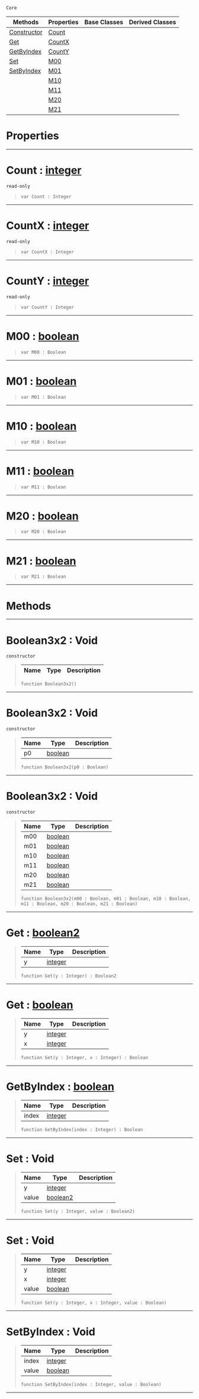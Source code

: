  `Core`

|Methods|Properties|Base Classes|Derived Classes|
|---|---|---|---|
|[ Constructor](https://plasmaengine.github.io/PlasmaDocs/Plasma1/C++/code_reference/lightning_base_types/boolean3x2.markdown#boolean3x2-void)|[ Count](https://plasmaengine.github.io/PlasmaDocs/Plasma1/C++/code_reference/lightning_base_types/boolean3x2.markdown#count-plasma-engine-docume)| | |
|[ Get](https://plasmaengine.github.io/PlasmaDocs/Plasma1/C++/code_reference/lightning_base_types/boolean3x2.markdown#get-plasma-engine-document)|[ CountX](https://plasmaengine.github.io/PlasmaDocs/Plasma1/C++/code_reference/lightning_base_types/boolean3x2.markdown#countx-plasma-engine-docum)| | |
|[ GetByIndex](https://plasmaengine.github.io/PlasmaDocs/Plasma1/C++/code_reference/lightning_base_types/boolean3x2.markdown#getbyindex-plasma-engine-d)|[ CountY](https://plasmaengine.github.io/PlasmaDocs/Plasma1/C++/code_reference/lightning_base_types/boolean3x2.markdown#county-plasma-engine-docum)| | |
|[ Set](https://plasmaengine.github.io/PlasmaDocs/Plasma1/C++/code_reference/lightning_base_types/boolean3x2.markdown#set-void)|[ M00](https://plasmaengine.github.io/PlasmaDocs/Plasma1/C++/code_reference/lightning_base_types/boolean3x2.markdown#m00-plasma-engine-document)| | |
|[ SetByIndex](https://plasmaengine.github.io/PlasmaDocs/Plasma1/C++/code_reference/lightning_base_types/boolean3x2.markdown#setbyindex-void)|[ M01](https://plasmaengine.github.io/PlasmaDocs/Plasma1/C++/code_reference/lightning_base_types/boolean3x2.markdown#m01-plasma-engine-document)| | |
| |[ M10](https://plasmaengine.github.io/PlasmaDocs/Plasma1/C++/code_reference/lightning_base_types/boolean3x2.markdown#m10-plasma-engine-document)| | |
| |[ M11](https://plasmaengine.github.io/PlasmaDocs/Plasma1/C++/code_reference/lightning_base_types/boolean3x2.markdown#m11-plasma-engine-document)| | |
| |[ M20](https://plasmaengine.github.io/PlasmaDocs/Plasma1/C++/code_reference/lightning_base_types/boolean3x2.markdown#m20-plasma-engine-document)| | |
| |[ M21](https://plasmaengine.github.io/PlasmaDocs/Plasma1/C++/code_reference/lightning_base_types/boolean3x2.markdown#m21-plasma-engine-document)| | |


 #  Properties


---  
 #  Count : [integer](https://plasmaengine.github.io/PlasmaDocs/Plasma1/C++/code_reference/lightning_base_types/integer.markdown)

 `read-only`

> 
> ``` lang=cpp, name=Lightning
> var Count : Integer


---  
 #  CountX : [integer](https://plasmaengine.github.io/PlasmaDocs/Plasma1/C++/code_reference/lightning_base_types/integer.markdown)

 `read-only`

> 
> ``` lang=cpp, name=Lightning
> var CountX : Integer


---  
 #  CountY : [integer](https://plasmaengine.github.io/PlasmaDocs/Plasma1/C++/code_reference/lightning_base_types/integer.markdown)

 `read-only`

> 
> ``` lang=cpp, name=Lightning
> var CountY : Integer


---  
 #  M00 : [boolean](https://plasmaengine.github.io/PlasmaDocs/Plasma1/C++/code_reference/lightning_base_types/boolean.markdown)

> 
> ``` lang=cpp, name=Lightning
> var M00 : Boolean


---  
 #  M01 : [boolean](https://plasmaengine.github.io/PlasmaDocs/Plasma1/C++/code_reference/lightning_base_types/boolean.markdown)

> 
> ``` lang=cpp, name=Lightning
> var M01 : Boolean


---  
 #  M10 : [boolean](https://plasmaengine.github.io/PlasmaDocs/Plasma1/C++/code_reference/lightning_base_types/boolean.markdown)

> 
> ``` lang=cpp, name=Lightning
> var M10 : Boolean


---  
 #  M11 : [boolean](https://plasmaengine.github.io/PlasmaDocs/Plasma1/C++/code_reference/lightning_base_types/boolean.markdown)

> 
> ``` lang=cpp, name=Lightning
> var M11 : Boolean


---  
 #  M20 : [boolean](https://plasmaengine.github.io/PlasmaDocs/Plasma1/C++/code_reference/lightning_base_types/boolean.markdown)

> 
> ``` lang=cpp, name=Lightning
> var M20 : Boolean


---  
 #  M21 : [boolean](https://plasmaengine.github.io/PlasmaDocs/Plasma1/C++/code_reference/lightning_base_types/boolean.markdown)

> 
> ``` lang=cpp, name=Lightning
> var M21 : Boolean


---  
 #  Methods


---  
 #  Boolean3x2 : Void

 `constructor`

> 
> |Name|Type|Description|
> |---|---|---|
> ``` lang=cpp, name=Lightning
> function Boolean3x2()
> ``` 


---  
 #  Boolean3x2 : Void

 `constructor`

> 
> |Name|Type|Description|
> |---|---|---|
> |p0|[boolean](https://plasmaengine.github.io/PlasmaDocs/Plasma1/C++/code_reference/lightning_base_types/boolean.markdown)| |
> ``` lang=cpp, name=Lightning
> function Boolean3x2(p0 : Boolean)
> ``` 


---  
 #  Boolean3x2 : Void

 `constructor`

> 
> |Name|Type|Description|
> |---|---|---|
> |m00|[boolean](https://plasmaengine.github.io/PlasmaDocs/Plasma1/C++/code_reference/lightning_base_types/boolean.markdown)| |
> |m01|[boolean](https://plasmaengine.github.io/PlasmaDocs/Plasma1/C++/code_reference/lightning_base_types/boolean.markdown)| |
> |m10|[boolean](https://plasmaengine.github.io/PlasmaDocs/Plasma1/C++/code_reference/lightning_base_types/boolean.markdown)| |
> |m11|[boolean](https://plasmaengine.github.io/PlasmaDocs/Plasma1/C++/code_reference/lightning_base_types/boolean.markdown)| |
> |m20|[boolean](https://plasmaengine.github.io/PlasmaDocs/Plasma1/C++/code_reference/lightning_base_types/boolean.markdown)| |
> |m21|[boolean](https://plasmaengine.github.io/PlasmaDocs/Plasma1/C++/code_reference/lightning_base_types/boolean.markdown)| |
> ``` lang=cpp, name=Lightning
> function Boolean3x2(m00 : Boolean, m01 : Boolean, m10 : Boolean, m11 : Boolean, m20 : Boolean, m21 : Boolean)
> ``` 


---  
 #  Get : [boolean2](https://plasmaengine.github.io/PlasmaDocs/Plasma1/C++/code_reference/lightning_base_types/boolean2.markdown)

> 
> |Name|Type|Description|
> |---|---|---|
> |y|[integer](https://plasmaengine.github.io/PlasmaDocs/Plasma1/C++/code_reference/lightning_base_types/integer.markdown)| |
> ``` lang=cpp, name=Lightning
> function Get(y : Integer) : Boolean2
> ``` 


---  
 #  Get : [boolean](https://plasmaengine.github.io/PlasmaDocs/Plasma1/C++/code_reference/lightning_base_types/boolean.markdown)

> 
> |Name|Type|Description|
> |---|---|---|
> |y|[integer](https://plasmaengine.github.io/PlasmaDocs/Plasma1/C++/code_reference/lightning_base_types/integer.markdown)| |
> |x|[integer](https://plasmaengine.github.io/PlasmaDocs/Plasma1/C++/code_reference/lightning_base_types/integer.markdown)| |
> ``` lang=cpp, name=Lightning
> function Get(y : Integer, x : Integer) : Boolean
> ``` 


---  
 #  GetByIndex : [boolean](https://plasmaengine.github.io/PlasmaDocs/Plasma1/C++/code_reference/lightning_base_types/boolean.markdown)

> 
> |Name|Type|Description|
> |---|---|---|
> |index|[integer](https://plasmaengine.github.io/PlasmaDocs/Plasma1/C++/code_reference/lightning_base_types/integer.markdown)| |
> ``` lang=cpp, name=Lightning
> function GetByIndex(index : Integer) : Boolean
> ``` 


---  
 #  Set : Void

> 
> |Name|Type|Description|
> |---|---|---|
> |y|[integer](https://plasmaengine.github.io/PlasmaDocs/Plasma1/C++/code_reference/lightning_base_types/integer.markdown)| |
> |value|[boolean2](https://plasmaengine.github.io/PlasmaDocs/Plasma1/C++/code_reference/lightning_base_types/boolean2.markdown)| |
> ``` lang=cpp, name=Lightning
> function Set(y : Integer, value : Boolean2)
> ``` 


---  
 #  Set : Void

> 
> |Name|Type|Description|
> |---|---|---|
> |y|[integer](https://plasmaengine.github.io/PlasmaDocs/Plasma1/C++/code_reference/lightning_base_types/integer.markdown)| |
> |x|[integer](https://plasmaengine.github.io/PlasmaDocs/Plasma1/C++/code_reference/lightning_base_types/integer.markdown)| |
> |value|[boolean](https://plasmaengine.github.io/PlasmaDocs/Plasma1/C++/code_reference/lightning_base_types/boolean.markdown)| |
> ``` lang=cpp, name=Lightning
> function Set(y : Integer, x : Integer, value : Boolean)
> ``` 


---  
 #  SetByIndex : Void

> 
> |Name|Type|Description|
> |---|---|---|
> |index|[integer](https://plasmaengine.github.io/PlasmaDocs/Plasma1/C++/code_reference/lightning_base_types/integer.markdown)| |
> |value|[boolean](https://plasmaengine.github.io/PlasmaDocs/Plasma1/C++/code_reference/lightning_base_types/boolean.markdown)| |
> ``` lang=cpp, name=Lightning
> function SetByIndex(index : Integer, value : Boolean)
> ``` 


---  
 

 